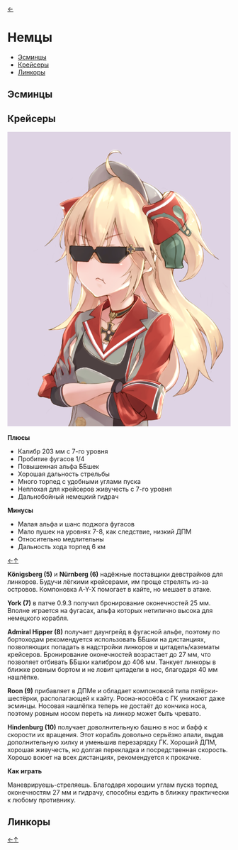 [←](readme.md)

# Немцы

- [Эсминцы](#Эсминцы)
- [Крейсеры](#Крейсеры)
- [Линкоры](#Линкоры)

## Эсминцы

## Крейсеры
![Admiral_Hipper](images/admiral_hipper.png)

**Плюсы**
- Калибр 203 мм с 7-го уровня
- Пробитие фугасов 1/4
- Повышенная альфа ББшек
- Хорошая дальность стрельбы
- Много торпед с удобными углами пуска
- Неплохая для крейсеров живучесть с 7-го уровня
- Дальнобойный немецкий гидрач

**Минусы**
- Малая альфа и шанс поджога фугасов
- Мало пушек на уровнях 7-8, как следствие, низкий ДПМ
- Относительно медлительны
- Дальность хода торпед 6 км

[←](readme.md)[↑](#Немцы)

**Königsberg (5)** и **Nürnberg (6)** надёжные поставщики девстрайков для линкоров. Будучи лёгкими крейсерами, им проще стрелять из-за островов. Компоновка A-Y-X помогает в кайте, но мешает в атаке.

**York (7)** в патче 0.9.3 получил бронирование оконечностей 25 мм. Вполне играется на фугасах, альфа которых нетипично высока для немецкого корабля.

**Admiral Hipper (8)** получает даунгрейд в фугасной альфе, поэтому по бортоходам рекомендуется использовать ББшки на дистанциях, позволяющих попадать в надстройки линкоров и цитадель/казематы крейсеров. Бронирование оконечностей возрастает до 27 мм, что позволяет отбивать ББшки калибром до 406 мм. Танкует линкоры в ближке ровным бортом и не ловит цитадели в нос, благодаря 40 мм нашлёпке.

**Roon (9)** прибавляет в ДПМе и обладает компоновкой типа пятёрки-шестёрки, располагающей к кайту. Роона-носоёба с ГК унижают даже эсминцы. Носовая нашлёпка теперь не достаёт до кончика носа, поэтому ровным носом переть на линкор может быть чревато.

**Hindenburg (10)** получает доволнительную башню в нос и бафф к скорости их вращения. Этот корабль довольно серьёзно апали, выдав дополнительную хилку и уменьшив перезарядку ГК. Хороший ДПМ, хорошая живучесть, но долгая перекладка и посредственная скорость. Хорошо воюет на всех дистанциях, рекомендуется к прокачке.

**Как играть**

Маневрируешь-стреляешь. Благодаря хорошим углам пуска торпед, оконечностям 27 мм и гидрачу, способны ездить в ближку практически к любому противнику.

## Линкоры

[←](readme.md)[↑](#Немцы)


